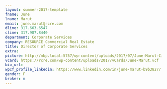 ```yaml
---
layout: summer-2017-template 
fname: June
lname: Marut
email: june.marut@rcre.com
dline: 317.663.6547
cline: 317.987.8440
department: Corporate Services
company: RESOURCE Commercial Real Estate
title: Director of Corporate Services
extra: 
picture: http://mbp.local:5757/wp-content/uploads/2017/07/June-Marut-Circle-Colorx600.jpg
vcard: https://rcre.com/wp-content/uploads/2017/vCards/June-Marut.vcf
bio_url: 
wpcf_profile_linkedin: https://www.linkedin.com/in/june-marut-b9b3827/
gender: F
broker: n
---
```

